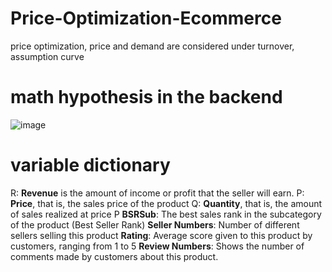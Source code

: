 # Price-Optimization-Ecommerce
price optimization, price and demand are considered under turnover, assumption curve

# math hypothesis in the backend
![image](https://github.com/ShawnLiu119/Price-Optimization-Ecommerce/assets/43327902/00aaaf6c-7675-4e73-9247-75c5e5d02b6b)

# variable dictionary
R: **Revenue** is the amount of income or profit that the seller will earn.
P: **Price**, that is, the sales price of the product
Q: **Quantity**, that is, the amount of sales realized at price P
**BSRSub**: The best sales rank in the subcategory of the product (Best Seller Rank)
**Seller Numbers**: Number of different sellers selling this product
**Rating**: Average score given to this product by customers, ranging from 1 to 5
**Review Numbers**: Shows the number of comments made by customers about this product.


